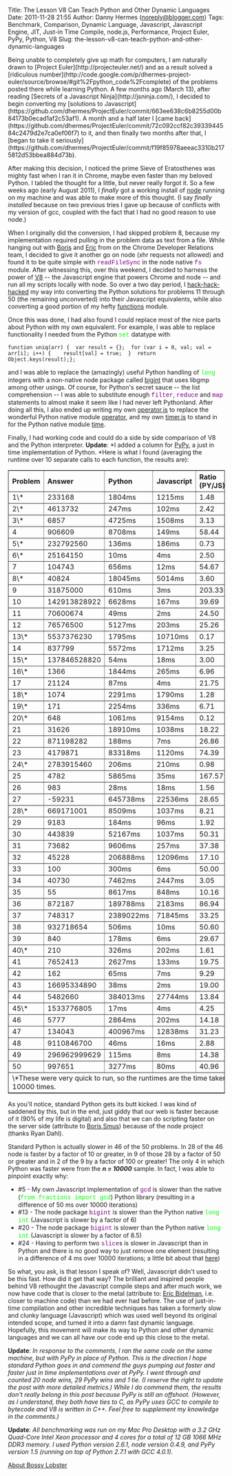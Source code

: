 Title: The Lesson V8 Can Teach Python and Other Dynamic Languages
Date: 2011-11-28 21:55
Author: Danny Hermes (noreply@blogger.com)
Tags: Benchmark, Comparison, Dynamic Language, Javascript, Javascript Engine, JIT, Just-in Time Compile, node.js, Performance, Project Euler, PyPy, Python, V8
Slug: the-lesson-v8-can-teach-python-and-other-dynamic-languages

<p>
Being unable to completely give up math for computers, I am naturally
drawn to [Project Euler](http://projecteuler.net/) and as a result
solved a [ridiculous
number](http://code.google.com/p/dhermes-project-euler/source/browse/#git%2Fpython_code%2Fcomplete)
of the problems posted there while learning Python. A few months
ago (March 13), after reading [Secrets of a Javascript
Ninja](http://jsninja.com/), I decided to begin converting my [solutions
to
Javascript](https://github.com/dhermes/ProjectEuler/commit/663ee638c6b8255d00b84173b0ecad1af2c53af1). A
month and a half later I [came
back](https://github.com/dhermes/ProjectEuler/commit/72c092ccf82c3933944584c2479d2e7ca0ef06f7)
to it, and then finally two months after that, I [began to take it
seriously](https://github.com/dhermes/ProjectEuler/commit/f19f85978aeeac3310b2175812d53bbea884d73b).  
  
After making this decision, I noticed the prime Sieve of Eratosthenes
was mighty fast when I ran it in Chrome, maybe even faster than my
beloved Python. I tabled the thought for a little, but never really
forgot it. So a few weeks ago (early August 2011), I *finally* got a
working install of [node](http://nodejs.org/) running on my machine and
was able to make more of this thought. (I say *finally installed*
because on two previous tries I gave up because of conflicts with my
version of gcc, coupled with the fact that I had no good reason to use
node.)  
  
When I originally did the conversion, I had skipped problem 8, because
my implementation required pulling in the problem data as text from a
file. While hanging out with [Boris](http://twitter.com/#!/borismus) and
[Eric](https://twitter.com/#!/ebidel) from on the Chrome Developer
Relations team, I decided to give it another go on node (xhr requests
not allowed) and found it to be quite simple with <span
class="Apple-style-span"
style="background-color: white; color: purple; font-family: 'Courier New', Courier, monospace;">readFileSync</span>
in the node native <span class="Apple-style-span"
style="background-color: white; color: purple; font-family: 'Courier New', Courier, monospace;">fs</span>
module. After witnessing this, over this weekend, I decided to harness
the power of [V8](http://code.google.com/p/v8/) -- the Javascript engine
that powers Chrome and node -- and run all my scripts locally with node.
So over a two day period, I
[hack-hack-hacked](http://code.google.com/p/dhermes-project-euler/source/detail?r=87b2cf2128be9d13d3b374d8eba9cb4ad808c982)
my way into converting the Python solutions for problems 11 through 50
(the remaining unconverted) into their Javascript equivalents, while
also converting a good portion of my hefty
[functions](http://code.google.com/p/dhermes-project-euler/source/browse/python_code/functions.py)
module.  
  
Once this was done, I had also found I could replace most of the nice
parts about Python with my own equivalent. For example, I was able to
replace functionality I needed from the Python <span
class="Apple-style-span"
style="color: lime; font-family: 'Courier New', Courier, monospace;">set</span>
datatype with  

~~~~ {.prettyprint style="background-color: white;"}
function uniq(arr) {  var result = {};  for (var i = 0, val; val = arr[i]; i++) {    result[val] = true;  }  return Object.keys(result);};
~~~~

and I was able to replace the (amazingly) useful Python handling of
<span class="Apple-style-span"
style="color: lime; font-family: 'Courier New', Courier, monospace;">long</span>
integers with a non-native node package called
[bigint](https://github.com/substack/node-bigint) that uses libgmp among
other usings. Of course, for Python's secret sauce -- the list
comprehension -- I was able to substitute enough <span
class="Apple-style-span"
style="background-color: white; color: purple; font-family: 'Courier New', Courier, monospace;">filter</span>,
<span class="Apple-style-span"
style="background-color: white; color: purple; font-family: 'Courier New', Courier, monospace;">reduce</span>
and <span class="Apple-style-span"
style="background-color: white; color: purple; font-family: 'Courier New', Courier, monospace;">map</span>
statements to almost make it seem like I had never left Pythonland.
After doing all this, I also ended up writing my own
[operator.js](http://code.google.com/p/dhermes-project-euler/source/browse/js/operator.js)
to replace the wonderful Python native
module [operator](http://docs.python.org/library/operator.html), and my
own
[timer.js](http://code.google.com/p/dhermes-project-euler/source/browse/js/timer.js)
to stand in for the Python native
module [time](http://docs.python.org/library/time.html).  
  
Finally, I had working code and could do a side by side comparison of V8
and the Python interpreter. **Update**: *I added a column
for [PyPy](http://pypy.org/), a just in time implementation of
Python. *Here is what I found (averaging the runtime over 10 separate
calls to each function, the results are):  
  

<center>
<table border="1" style="border-collapse: collapse;">
<tbody>
<tr>
<th align="left">
Problem

</th>
<th align="left">
Answer

</th>
<th align="left">
Python

</th>
<th align="left">
Javascript

</th>
<th align="left">
Ratio (PY/JS)

</th>
<th align="left">
PyPy

</th>
</tr>
<tr>
<td>
1\*

</td>
<td>
233168

</td>
<td>
1804ms

</td>
<td>
1215ms

</td>
<td>
1.48

</td>
<td>
385ms

</td>
</tr>
<tr>
<td>
2\*

</td>
<td>
4613732

</td>
<td>
247ms

</td>
<td>
102ms

</td>
<td>
2.42

</td>
<td>
85ms

</td>
</tr>
<tr>
<td>
3\*

</td>
<td>
6857

</td>
<td>
4725ms

</td>
<td>
1508ms

</td>
<td>
3.13

</td>
<td>
582ms

</td>
</tr>
<tr>
<td>
4

</td>
<td>
906609

</td>
<td>
8708ms

</td>
<td>
149ms

</td>
<td>
58.44

</td>
<td>
282ms

</td>
</tr>
<tr>
<td>
5\*

</td>
<td>
232792560

</td>
<td>
136ms

</td>
<td>
186ms

</td>
<td>
0.73

</td>
<td>
114ms

</td>
</tr>
<tr>
<td>
6\*

</td>
<td>
25164150

</td>
<td>
10ms

</td>
<td>
4ms

</td>
<td>
2.50

</td>
<td>
6ms

</td>
</tr>
<tr>
<td>
7

</td>
<td>
104743

</td>
<td>
656ms

</td>
<td>
12ms

</td>
<td>
54.67

</td>
<td>
11ms

</td>
</tr>
<tr>
<td>
8\*

</td>
<td>
40824

</td>
<td>
18045ms

</td>
<td>
5014ms

</td>
<td>
3.60

</td>
<td>
7042ms

</td>
</tr>
<tr>
<td>
9

</td>
<td>
31875000

</td>
<td>
610ms

</td>
<td>
3ms

</td>
<td>
203.33

</td>
<td>
8ms

</td>
</tr>
<tr>
<td>
10

</td>
<td>
142913828922

</td>
<td>
6628ms

</td>
<td>
167ms

</td>
<td>
39.69

</td>
<td>
116ms

</td>
</tr>
<tr>
<td>
11

</td>
<td>
70600674

</td>
<td>
49ms

</td>
<td>
2ms

</td>
<td>
24.50

</td>
<td>
11ms

</td>
</tr>
<tr>
<td>
12

</td>
<td>
76576500

</td>
<td>
5127ms

</td>
<td>
203ms

</td>
<td>
25.26

</td>
<td>
100ms

</td>
</tr>
<tr>
<td>
13\*

</td>
<td>
5537376230

</td>
<td>
1795ms

</td>
<td>
10710ms

</td>
<td>
0.17

</td>
<td>
1423ms

</td>
</tr>
<tr>
<td>
14

</td>
<td>
837799

</td>
<td>
5572ms

</td>
<td>
1712ms

</td>
<td>
3.25

</td>
<td>
362ms

</td>
</tr>
<tr>
<td>
15\*

</td>
<td>
137846528820

</td>
<td>
54ms

</td>
<td>
18ms

</td>
<td>
3.00

</td>
<td>
55ms

</td>
</tr>
<tr>
<td>
16\*

</td>
<td>
1366

</td>
<td>
1844ms

</td>
<td>
265ms

</td>
<td>
6.96

</td>
<td>
462ms

</td>
</tr>
<tr>
<td>
17

</td>
<td>
21124

</td>
<td>
87ms

</td>
<td>
4ms

</td>
<td>
21.75

</td>
<td>
7ms

</td>
</tr>
<tr>
<td>
18\*

</td>
<td>
1074

</td>
<td>
2291ms

</td>
<td>
1790ms

</td>
<td>
1.28

</td>
<td>
1090ms

</td>
</tr>
<tr>
<td>
19\*

</td>
<td>
171

</td>
<td>
2254ms

</td>
<td>
336ms

</td>
<td>
6.71

</td>
<td>
342ms

</td>
</tr>
<tr>
<td>
20\*

</td>
<td>
648

</td>
<td>
1061ms

</td>
<td>
9154ms

</td>
<td>
0.12

</td>
<td>
374ms

</td>
</tr>
<tr>
<td>
21

</td>
<td>
31626

</td>
<td>
18910ms

</td>
<td>
1038ms

</td>
<td>
18.22

</td>
<td>
728ms

</td>
</tr>
<tr>
<td>
22

</td>
<td>
871198282

</td>
<td>
188ms

</td>
<td>
7ms

</td>
<td>
26.86

</td>
<td>
8ms

</td>
</tr>
<tr>
<td>
23

</td>
<td>
4179871

</td>
<td>
83318ms

</td>
<td>
1120ms

</td>
<td>
74.39

</td>
<td>
1295ms

</td>
</tr>
<tr>
<td>
24\*

</td>
<td>
2783915460

</td>
<td>
206ms

</td>
<td>
210ms

</td>
<td>
0.98

</td>
<td>
139ms

</td>
</tr>
<tr>
<td>
25

</td>
<td>
4782

</td>
<td>
5865ms

</td>
<td>
35ms

</td>
<td>
167.57

</td>
<td>
232ms

</td>
</tr>
<tr>
<td>
26

</td>
<td>
983

</td>
<td>
28ms

</td>
<td>
18ms

</td>
<td>
1.56

</td>
<td>
4ms

</td>
</tr>
<tr>
<td>
27

</td>
<td>
-59231

</td>
<td>
645738ms

</td>
<td>
22536ms

</td>
<td>
28.65

</td>
<td>
28288ms

</td>
</tr>
<tr>
<td>
28\*

</td>
<td>
669171001

</td>
<td>
8509ms

</td>
<td>
1037ms

</td>
<td>
8.21

</td>
<td>
981ms

</td>
</tr>
<tr>
<td>
29

</td>
<td>
9183

</td>
<td>
184ms

</td>
<td>
96ms

</td>
<td>
1.92

</td>
<td>
20ms

</td>
</tr>
<tr>
<td>
30

</td>
<td>
443839

</td>
<td>
52167ms

</td>
<td>
1037ms

</td>
<td>
50.31

</td>
<td>
877ms

</td>
</tr>
<tr>
<td>
31

</td>
<td>
73682

</td>
<td>
9606ms

</td>
<td>
257ms

</td>
<td>
37.38

</td>
<td>
154ms

</td>
</tr>
<tr>
<td>
32

</td>
<td>
45228

</td>
<td>
206888ms

</td>
<td>
12096ms

</td>
<td>
17.10

</td>
<td>
4266ms

</td>
</tr>
<tr>
<td>
33

</td>
<td>
100

</td>
<td>
300ms

</td>
<td>
6ms

</td>
<td>
50.00

</td>
<td>
15ms

</td>
</tr>
<tr>
<td>
34

</td>
<td>
40730

</td>
<td>
7462ms

</td>
<td>
2447ms

</td>
<td>
3.05

</td>
<td>
247ms

</td>
</tr>
<tr>
<td>
35

</td>
<td>
55

</td>
<td>
8617ms

</td>
<td>
848ms

</td>
<td>
10.16

</td>
<td>
242ms

</td>
</tr>
<tr>
<td>
36

</td>
<td>
872187

</td>
<td>
189788ms

</td>
<td>
2183ms

</td>
<td>
86.94

</td>
<td>
3532ms

</td>
</tr>
<tr>
<td>
37

</td>
<td>
748317

</td>
<td>
2389022ms

</td>
<td>
71845ms

</td>
<td>
33.25

</td>
<td>
61551ms

</td>
</tr>
<tr>
<td>
38

</td>
<td>
932718654

</td>
<td>
506ms

</td>
<td>
10ms

</td>
<td>
50.60

</td>
<td>
12ms

</td>
</tr>
<tr>
<td>
39

</td>
<td>
840

</td>
<td>
178ms

</td>
<td>
6ms

</td>
<td>
29.67

</td>
<td>
12ms

</td>
</tr>
<tr>
<td>
40\*

</td>
<td>
210

</td>
<td>
326ms

</td>
<td>
202ms

</td>
<td>
1.61

</td>
<td>
119ms

</td>
</tr>
<tr>
<td>
41

</td>
<td>
7652413

</td>
<td>
2627ms

</td>
<td>
133ms

</td>
<td>
19.75

</td>
<td>
65ms

</td>
</tr>
<tr>
<td>
42

</td>
<td>
162

</td>
<td>
65ms

</td>
<td>
7ms

</td>
<td>
9.29

</td>
<td>
8ms

</td>
</tr>
<tr>
<td>
43

</td>
<td>
16695334890

</td>
<td>
38ms

</td>
<td>
2ms

</td>
<td>
19.00

</td>
<td>
2ms

</td>
</tr>
<tr>
<td>
44

</td>
<td>
5482660

</td>
<td>
384013ms

</td>
<td>
27744ms

</td>
<td>
13.84

</td>
<td>
6621ms

</td>
</tr>
<tr>
<td>
45\*

</td>
<td>
1533776805

</td>
<td>
17ms

</td>
<td>
4ms

</td>
<td>
4.25

</td>
<td>
8ms

</td>
</tr>
<tr>
<td>
46

</td>
<td>
5777

</td>
<td>
2864ms

</td>
<td>
202ms

</td>
<td>
14.18

</td>
<td>
65ms

</td>
</tr>
<tr>
<td>
47

</td>
<td>
134043

</td>
<td>
400967ms

</td>
<td>
12838ms

</td>
<td>
31.23

</td>
<td>
4425ms

</td>
</tr>
<tr>
<td>
48

</td>
<td>
9110846700

</td>
<td>
46ms

</td>
<td>
16ms

</td>
<td>
2.88

</td>
<td>
6ms

</td>
</tr>
<tr>
<td>
49

</td>
<td>
296962999629

</td>
<td>
115ms

</td>
<td>
8ms

</td>
<td>
14.38

</td>
<td>
13ms

</td>
</tr>
<tr>
<td>
50

</td>
<td>
997651

</td>
<td>
3277ms

</td>
<td>
80ms

</td>
<td>
40.96

</td>
<td>
51ms

</td>
</tr>
<tr>
<td colspan="6">
\*These were very quick to run, so the runtimes are the time taken to
run 10000 times.

</td>
</tr>
</tbody>
</table>
</center>
  
As you'll notice, standard Python gets its butt kicked. I was kind of
saddened by this, but in the end, just giddy that our web is faster
because of it (90% of my life is digital) and also that we can do
scripting faster on the server side (attribute to [Boris
Smus](http://twitter.com/#!/borismus)) because of the node project
(thanks Ryan Dahl).  
  
Standard Python is actually slower in 46 of the 50 problems. In 28 of
the 46 node is faster by a factor of 10 or greater, in 9 of those 28 by
a factor of 50 or greater and in 2 of the 9 by a factor of 100 or
greater! The only 4 in which Python was faster were from the ***n =
10000*** sample. In fact, I was able to pinpoint exactly why:  

-   \#5 - My own Javascript implementation of <span
    class="Apple-style-span"
    style="background-color: white; color: purple; font-family: 'Courier New', Courier, monospace;">gcd</span>
    is slower than the native (<span class="Apple-style-span"
    style="color: lime; font-family: 'Courier New', Courier, monospace;">from
    fractions import gcd</span>) Python library (resulting in a
    difference of 50 ms over 10000 iterations)
-   \#13 - The node package <span class="Apple-style-span"
    style="background-color: white; color: purple; font-family: 'Courier New', Courier, monospace;">bigint</span>
    is slower than the Python native <span class="Apple-style-span"
    style="color: lime; font-family: 'Courier New', Courier, monospace;">long
    int</span> (Javascript is slower by a factor of 6)
-   \#20 - The node package <span class="Apple-style-span"
    style="background-color: white; color: purple; font-family: 'Courier New', Courier, monospace;">bigint</span> is
    slower than the Python native <span class="Apple-style-span"
    style="color: lime; font-family: 'Courier New', Courier, monospace;">long
    int</span> (Javascript is slower by a factor of 8.5)
-   \#24 - Having to perform two <span class="Apple-style-span"
    style="background-color: white; color: purple; font-family: 'Courier New', Courier, monospace;">slice</span>s
    is slower in Javascript than in Python and there is no good way to
    just remove one element (resulting in a difference of 4 ms over
    10000 iterations; a little bit about that
    [here](http://ejohn.org/blog/javascript-array-remove/))

<div>

So what, you ask, is that lesson I speak of? Well, Javascript didn't
used to be this fast. How did it get that way? The brilliant and
inspired people behind V8 rethought the Javascript compile steps and
after much work, we now have code that is closer to the metal (attribute
to: [Eric Bidelman](https://twitter.com/#!/ebidel), i.e. closer to
machine code) than we had ever had before. The use of just-in-time
compilation and other incredible techniques has taken a formerly slow
and clunky language (Javascript) which was used well beyond its original
intended scope, and turned it into a damn fast dynamic language.
Hopefully, this movement will make its way to Python and other dynamic
languages and we can all have our code end up this close to the metal.  
  
**Update**: *In response to the comments, I ran the same code on the
same machine, but with PyPy in place of Python. This is the direction I
hope standard Python goes in and commend the guys pumping out faster and
faster just in time implementations over at PyPy. I went through and
counted 20 node wins, 29 PyPy wins and 1 tie. (I reserve the right to
update the post with more detailed metrics.) While I do commend them,
the results don't really belong in this post because PyPy is still an
offshoot. (However, as I understand, they both have ties to C, as PyPy
uses GCC to compile to bytecode and V8 is written in C++. Feel free to
supplement my knowledge in the comments.)*  
  
**Update**: *All benchmarking was run on my Mac Pro Desktop with a 3.2
GHz Quad-Core Intel Xeon processor and 4 cores for a total of 12 GB 1066
MHz DDR3 memory. I used Python version 2.6.1, node version 0.4.9, and
PyPy version 1.5 (running on top of Python 2.7.1 with GCC 4.0.1).*

</div>

[About Bossy Lobster](https://profiles.google.com/114760865724135687241)

</p>

